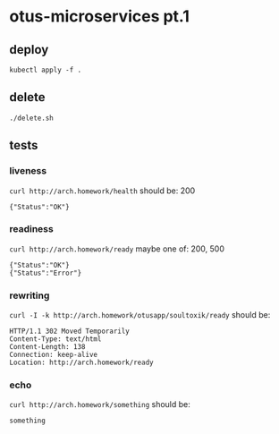 # otus-microservices pt.1

## deploy
`kubectl apply -f .`

## delete
`./delete.sh`

## tests
### liveness
`curl http://arch.homework/health`
should be: 200
```
{"Status":"OK"}
```
### readiness

`curl http://arch.homework/ready` 
maybe one of: 200, 500
```
{"Status":"OK"}
{"Status":"Error"}

```
### rewriting
`curl -I -k http://arch.homework/otusapp/soultoxik/ready` 
should be:
```
HTTP/1.1 302 Moved Temporarily
Content-Type: text/html
Content-Length: 138
Connection: keep-alive
Location: http://arch.homework/ready
```

### echo
`curl http://arch.homework/something`
should be:
```
something
```